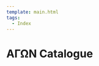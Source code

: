 ```yaml
---
template: main.html
tags:
  - Index
---
```


# ΑΓΩΝ Catalogue

<!-- material/tags { scope: true } -->